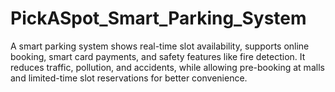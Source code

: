 # PickASpot_Smart_Parking_System
A smart parking system shows real-time slot availability, supports online booking, smart card payments, and safety features like fire detection. It reduces traffic, pollution, and accidents, while allowing pre-booking at malls and limited-time slot reservations for better convenience.
